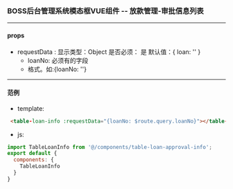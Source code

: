 ### BOSS后台管理系统模态框VUE组件 -- 放款管理-审批信息列表
----------------------------------
#### props

- requestData : 显示类型：Object  是否必须： 是  默认值：{ loan: '' }
  * loanNo: 必须有的字段
  * 格式。如:{loanNo: ''}


----------------------------------
#### 范例

- template:

```html
 <table-loan-info :requestData="{loanNo: $route.query.loanNo}"></table-loan-info>
```

- js:

```javascript
import TableLoanInfo from '@/components/table-loan-approval-info';
export default {
  components: {
    TableLoanInfo
  }
}
```

